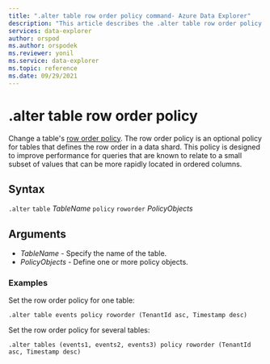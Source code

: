 ```yaml
---
title: ".alter table row order policy command- Azure Data Explorer"
description: "This article describes the .alter table row order policy command in Azure Data Explorer."
services: data-explorer
author: orspod
ms.author: orspodek
ms.reviewer: yonil
ms.service: data-explorer
ms.topic: reference
ms.date: 09/29/2021
---
```

# .alter table row order policy

Change a table's [row order policy](roworderpolicy.md). The row order policy is an optional policy for tables that defines the row order in a data shard. This policy is designed to improve performance for queries that are known to relate to a small subset of values that can be more rapidly located in ordered columns.

## Syntax

`.alter` `table` *TableName* `policy` `roworder` *PolicyObjects*

## Arguments

- *TableName* - Specify the name of the table.  
- *PolicyObjects* - Define one or more policy objects.

### Examples

Set the row order policy for one table:

```kusto
.alter table events policy roworder (TenantId asc, Timestamp desc)
```

Set the row order policy for several tables:

```kusto
.alter tables (events1, events2, events3) policy roworder (TenantId asc, Timestamp desc)
```
